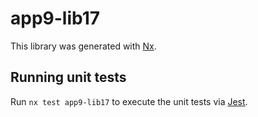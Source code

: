 # app9-lib17

This library was generated with [Nx](https://nx.dev).

## Running unit tests

Run `nx test app9-lib17` to execute the unit tests via [Jest](https://jestjs.io).
